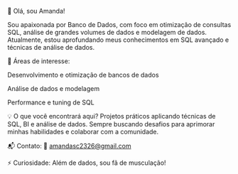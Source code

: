 👋 Olá, sou Amanda!

Sou apaixonada por Banco de Dados, com foco em otimização de consultas SQL, análise de grandes volumes de dados e modelagem de dados. Atualmente, estou aprofundando meus conhecimentos em SQL avançado e técnicas de análise de dados.

🚀 Áreas de interesse:

Desenvolvimento e otimização de bancos de dados

Análise de dados e modelagem

Performance e tuning de SQL


💡 O que você encontrará aqui?
Projetos práticos aplicando técnicas de SQL, BI e análise de dados. Sempre buscando desafios para aprimorar minhas habilidades e colaborar com a comunidade.

📬 Contato:
📧 amandasc2326@gmail.com


⚡ Curiosidade: Além de dados, sou fã de musculação!
